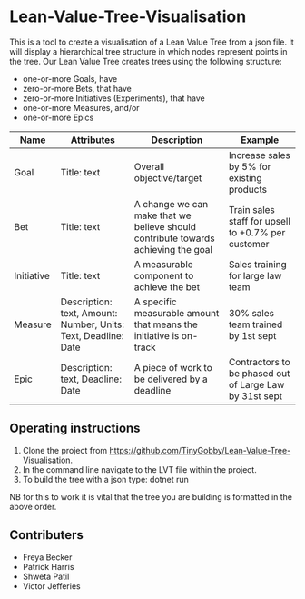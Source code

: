 # Lean-Value-Tree-Visualisation

This is a tool to create a visualisation of a Lean Value Tree from a json file. It will display a hierarchical tree structure in which nodes represent points in the tree. Our Lean Value Tree creates trees using the following structure:


- one-or-more Goals, have
- zero-or-more Bets, that have
- zero-or-more Initiatives (Experiments), that have
- one-or-more Measures, and/or
- one-or-more Epics

|Name	| Attributes |	Description	| Example |
|-----|------------|--------------|---------|
|Goal	|Title: text | Overall objective/target	| Increase sales by 5% for existing products |
|Bet	|Title: text |A change we can make that we believe should contribute towards achieving the goal	| Train sales staff for upsell to +0.7% per customer |
|Initiative	|Title: text	|A measurable component to achieve the bet	| Sales training for large law team|
|Measure	|Description: text, Amount: Number, Units: Text, Deadline: Date	| A specific measurable amount that means the initiative is on-track	| 30% sales team trained by 1st sept |
|Epic	| Description: text, Deadline: Date	| A piece of work to be delivered by a deadline	| Contractors to be phased out of Large Law by 31st sept|


## Operating instructions

1) Clone the project from https://github.com/TinyGobby/Lean-Value-Tree-Visualisation. 
2) In the command line navigate to the LVT file within the project.
3) To build the tree with a json type:
    dotnet run <path to json file>
  
NB for this to work it is vital that the tree you are building is formatted in the above order.

## Contributers

- Freya Becker 
- Patrick Harris
- Shweta Patil
- Victor Jefferies

